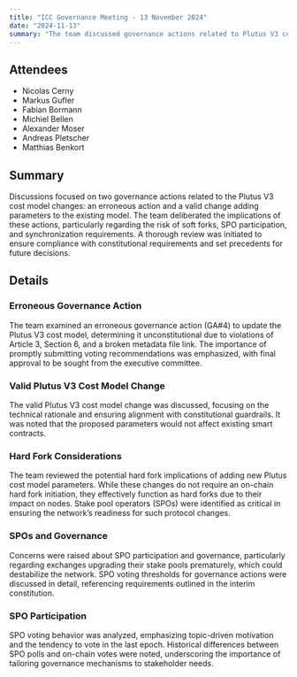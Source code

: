 ```yaml
---
title: "ICC Governance Meeting - 13 November 2024"
date: "2024-11-13"
summary: "The team discussed governance actions related to Plutus V3 cost model changes, including an erroneous action and a valid update, focusing on compliance, risks of soft forks, and SPO participation. Key topics included synchronization requirements, governance thresholds, and network readiness for protocol changes."
---
```


## Attendees  

- Nicolas Cerny  
- Markus Gufler  
- Fabian Bormann  
- Michiel Bellen  
- Alexander Moser  
- Andreas Pletscher  
- Matthias Benkort  

## Summary  

Discussions focused on two governance actions related to the Plutus V3 cost model changes: an erroneous action and a valid change adding parameters to the existing model. The team deliberated the implications of these actions, particularly regarding the risk of soft forks, SPO participation, and synchronization requirements. A thorough review was initiated to ensure compliance with constitutional requirements and set precedents for future decisions.

## Details  

### Erroneous Governance Action  

The team examined an erroneous governance action (GA#4) to update the Plutus V3 cost model, determining it unconstitutional due to violations of Article 3, Section 6, and a broken metadata file link. The importance of promptly submitting voting recommendations was emphasized, with final approval to be sought from the executive committee.

### Valid Plutus V3 Cost Model Change  

The valid Plutus V3 cost model change was discussed, focusing on the technical rationale and ensuring alignment with constitutional guardrails. It was noted that the proposed parameters would not affect existing smart contracts.

### Hard Fork Considerations  

The team reviewed the potential hard fork implications of adding new Plutus cost model parameters. While these changes do not require an on-chain hard fork initiation, they effectively function as hard forks due to their impact on nodes. Stake pool operators (SPOs) were identified as critical in ensuring the network’s readiness for such protocol changes.

### SPOs and Governance  

Concerns were raised about SPO participation and governance, particularly regarding exchanges upgrading their stake pools prematurely, which could destabilize the network. SPO voting thresholds for governance actions were discussed in detail, referencing requirements outlined in the interim constitution.

### SPO Participation  

SPO voting behavior was analyzed, emphasizing topic-driven motivation and the tendency to vote in the last epoch. Historical differences between SPO polls and on-chain votes were noted, underscoring the importance of tailoring governance mechanisms to stakeholder needs.